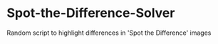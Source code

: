 # Spot-the-Difference-Solver
Random script to highlight differences in 'Spot the Difference' images
